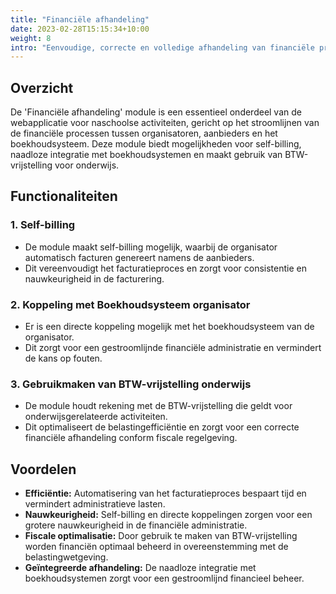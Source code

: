```yaml
---
title: "Financiële afhandeling"
date: 2023-02-28T15:15:34+10:00
weight: 8
intro: "Eenvoudige, correcte en volledige afhandeling van financiële processen tussen partijen (zoals facturatie van materiaal en inspanning, declaraties)."
---
```


## Overzicht
De 'Financiële afhandeling' module is een essentieel onderdeel van de webapplicatie voor naschoolse activiteiten, gericht op het stroomlijnen van de financiële processen tussen organisatoren, aanbieders en het boekhoudsysteem. Deze module biedt mogelijkheden voor self-billing, naadloze integratie met boekhoudsystemen en maakt gebruik van BTW-vrijstelling voor onderwijs.

## Functionaliteiten

### 1. Self-billing
- De module maakt self-billing mogelijk, waarbij de organisator automatisch facturen genereert namens de aanbieders.
- Dit vereenvoudigt het facturatieproces en zorgt voor consistentie en nauwkeurigheid in de facturering.

### 2. Koppeling met Boekhoudsysteem organisator
- Er is een directe koppeling mogelijk met het boekhoudsysteem van de organisator.
- Dit zorgt voor een gestroomlijnde financiële administratie en vermindert de kans op fouten.

### 3. Gebruikmaken van BTW-vrijstelling onderwijs
- De module houdt rekening met de BTW-vrijstelling die geldt voor onderwijsgerelateerde activiteiten.
- Dit optimaliseert de belastingefficiëntie en zorgt voor een correcte financiële afhandeling conform fiscale regelgeving.

## Voordelen

- **Efficiëntie:** Automatisering van het facturatieproces bespaart tijd en vermindert administratieve lasten.
- **Nauwkeurigheid:** Self-billing en directe koppelingen zorgen voor een grotere nauwkeurigheid in de financiële administratie.
- **Fiscale optimalisatie:** Door gebruik te maken van BTW-vrijstelling worden financiën optimaal beheerd in overeenstemming met de belastingwetgeving.
- **Geïntegreerde afhandeling:** De naadloze integratie met boekhoudsystemen zorgt voor een gestroomlijnd financieel beheer.